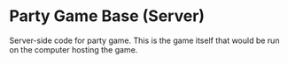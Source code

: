 # Party Game Base (Server)
Server-side code for party game.
This is the game itself that would be run on the computer hosting the game.